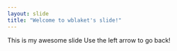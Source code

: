 ```yaml
---
layout: slide
title: "Welcome to wblaket's slide!"
---
```

This is my awesome slide
Use the left arrow to go back!

